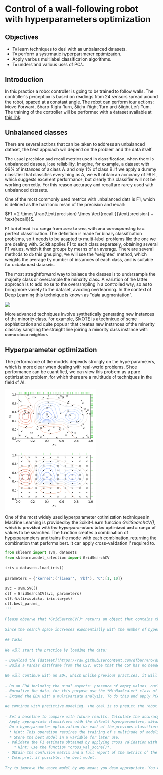 # Control of a wall-following robot with hyperparameters optimization

## Objectives
- To learn techniques to deal with an unbalanced datasets.
- To perform a systematic hyperparameter optimization.
- Apply various multilabel classification algorithms.
- To understand various uses of PCA.

## Introduction
In this practice a robot controller is going to be trained to follow walls. The controller's perception is based on readings from 24 sensors spread around the robot, spaced at a constant angle. The robot can perform four actions: Move-Forward, Sharp-Right-Turn, Slight-Right-Turn and Slight-Left-Turn. The training of the controller will be performed with a dataset available at [this link](https://raw.githubusercontent.com/dfbarrero/dataCourse/master/assignments/wall/sensor_readings_24.csv).

## Unbalanced classes
There are several actions that can be taken to address an unbalanced dataset, the best approach will depend on the problem and the data itself. 

The usual precision and recall metrics used in classification, when there is unbalanced classes, lose reliability. Imagine, for example, a dataset with 99% of instances of a class A, and only 1% of class B. If we apply a dummy classifier that classifies everything as A, we will obtain an accuracy of 99%, which suggests excellent performance, but clearly this classifier will not be working correctly. For this reason accuracy and recall are rarely used with unbalanced datasets.

One of the most commonly used metrics with unbalanced data is F1, which is defined as the harmonic mean of the precision and recall:

$F1 = 2 \times \frac{\text{precision} \times \text{recall}}{\text{precision} + \text{recall}}$.

F1 is defined in a range from zero to one, with one corresponding to a perfect classification. The definition is made for binary classification problems, so it needs to be adapted to multi-label problems like the one we are dealing with. Scikit applies F1 to each class separately, obtaining several F1 values, which it then groups by means of an average. There are several methods to do this grouping, we will use the 'weighted' method, which weights the average by number of instances of each class, and is suitable for unbalanced datasets.

The most straightforward way to balance the classes is to undersample the majority class or oversample the minority class. A variation of the latter approach is to add noise to the oversampling in a controlled way, so as to bring more variety to the dataset, avoiding overlearning. In the context of Deep Learning this technique is known as "data augmentation".

<img align="center" src="https://machinelearningmastery.com/wp-content/uploads/2019/10/Scatter-Plot-of-Imbalanced-Binary-Classification-Problem-Transformed-by-SMOTE.png" width="300">

More advanced techniques involve synthetically generating new instances of the minority class. For example, [SMOTE](https://machinelearningmastery.com/smote-oversampling-for-imbalanced-classification/) is a technique of some sophistication and quite popular that creates new instances of the minority class by sampling the straight line joining a minority class instance with some close neighbor. 

## Hyperparameter optimization

The performance of the models depends strongly on the hyperparameters, which is more clear when dealing with real-world problems. Since performance can be quantified, we can view this problem as a pure optimization problem, for which there are a multitude of techniques in the field of AI. 

<img align="center" src="random.png" width="300">
<img align="center" src="grid.png" width="300">

One of the most widely used hyperparameter optimization techniques in Machine Learning is provided by the Scikit-Learn function *GridSearchCV()*, which is provided with the hyperparameters to be optimized and a range of values to be searched. The function creates a combination of hyperparameters and trains the model with each combination, returning the combination that performs best. It can apply cross-validation if required to.

```Python
from sklearn import svm, datasets
from sklearn.model_selection import GridSearchCV

iris = datasets.load_iris()

parameters = {'kernel':('linear', 'rbf'), 'C':[1, 10]}

svc = svm.SVC()
clf = GridSearchCV(svc, parameters)
clf.fit(iris.data, iris.target)
clf.best_params_
'''

Please observe that *GridSearchCV()* returns an object that contains the result of the search, but behaves like a model.

Since the search space increases exponentially with the number of hyperparameters to be optimized, grid search becomes computationally intractable with some ease. A randomized search may be useful in these cases (*see RandomizedSearchCV()*).

## Tasks

We will start the practice by loading the data:

- Download the [dataset](https://raw.githubusercontent.com/dfbarrero/dataCourse/master/assignments/wall/sensor_readings_24.csv). 
- Build a Pandas dataframe from the CSV. Note that the CSV has no headers, so you will have to add them somehow. Please, try not to write down a 24-elements list by hand.

We will continue with an EDA, which unlike previous practices, it will incorporate a multivariate analysis.

- Do an EDA including the usual aspects: presence of empty values, outliers, number of instances, number and type of attributes, main statistical properties of attributes, univariate and bivariate analysis, including correlations among attributes. 
- Normalize the data, for this purpose use the *MinMaxScaler* class of Scikit-Learn. In this case normalization is not very relevant because all attributes have the same units and share similar magnitudes, but some algorithms such as PCA may benefit.
- Extend the EDA with a multivariate analysis. To do this end apply PCA and visualize the components in 2D (or 3D, if desired) and visualize the amount of variance explained by each component. Evaluate the difficulty of classification based on this information along with the convenience of reducing the dimensionality of the data set with PCA. 

We continue with predictive modeling. The goal is to predict the robot's action based on its sonar sensor readings. 

- Set a baseline to compare with future results. Calculate the accuracy and F1 (look for the Scikit-Learn function *f1_score()*, with a weighted average) of a dummy classifier. What is the difference between the two?
- Apply appropriate classifiers with the default hyperparameters, obtaining F1. Since the dataset is unbalanced, stratify the split between the training and test sets to ensure that all classes are present in the same proportion. Note that the dataset is multi-class, so certain algorithms do not apply, and other algorithms will need adaptations.
- Do a hyperparameter optimization for each of the previous classifiers and compare the results. Use the *GridSearchCV()* function for this with weighted F1 as score.
  * Hint: This operation requires the training of a multitude of models and can potentially be computationally very demanding, especially if cross validation is added (not required for this practice, but recommended). One way to speed up the execution is to parallelize the search, for which the *n_jobs* parameter is used in the *GridSearchCV()* function. *n_jobs* contains the number of processors with which the search will be performed, by default it is 1, a value of -1 indicates the use of all processors.
  * Store the best model in a variable for later use.
 - Validate the F1 estimate obtained by applying cross validation with five folds. 
    * Hint: Use the function *cross_val_score()*.
 - Obtain the confusion matrix and a full report of the metrics of the best model.
 - Interpret, if possible, the best model.

Try to improve the above model by any means you deem appropriate. You can, for example, balance the training set by oversampling the minority class, use the PCA as input to the classifier, or apply ensemble-based classifiers.
